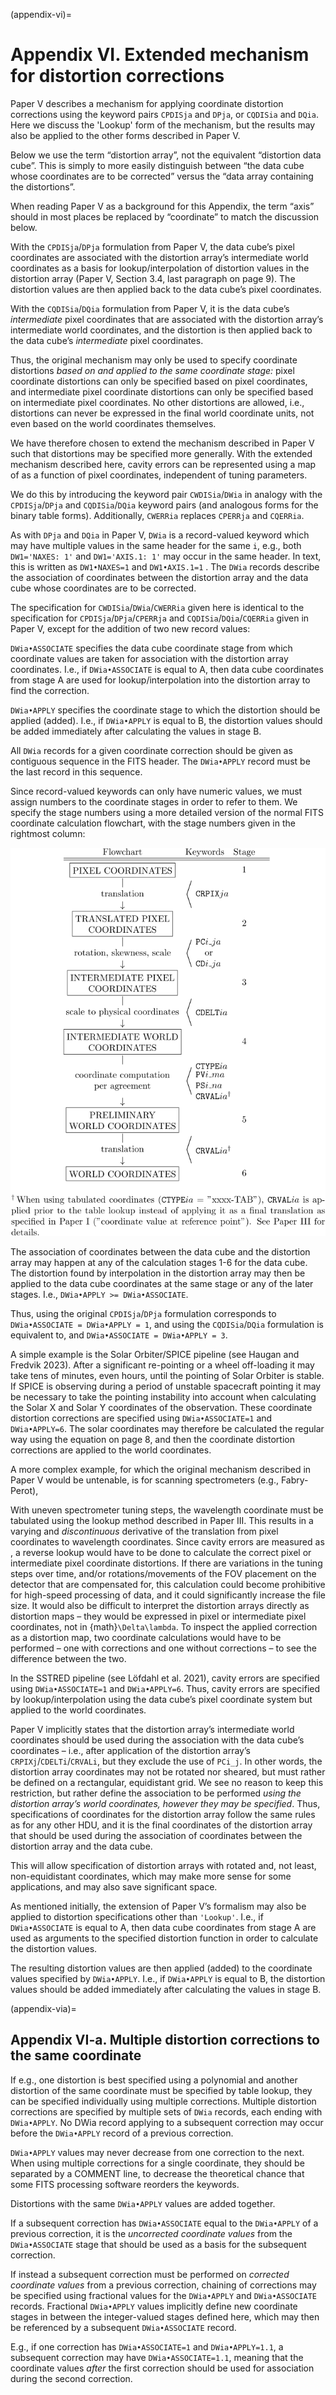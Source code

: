 (appendix-vi)=
# Appendix VI. Extended mechanism for distortion corrections

Paper V describes a mechanism for applying coordinate distortion corrections using the keyword pairs `CPDISja` and `DPja`, or `CQDISia` and `DQia`. Here we discuss the 'Lookup' form of the mechanism, but the results may also be applied to the other forms described in Paper V.

Below we use the term “distortion array”, not the equivalent “distortion data cube”. This is simply to more easily distinguish between “the data cube whose coordinates are to be corrected” versus the “data array containing the distortions”.

When reading Paper V as a background for this Appendix, the term “axis” should in most places be replaced by “coordinate” to match the discussion below.

With the `CPDISja`/`DPja` formulation from Paper V, the data cube’s pixel coordinates are associated with the distortion array’s intermediate world coordinates as a basis for lookup/interpolation of distortion values in the distortion array (Paper V, Section 3.4, last paragraph on page 9). The distortion values are then applied back to the data cube’s pixel coordinates.

With the `CQDISia`/`DQia` formulation from Paper V, it is the data cube’s _intermediate_ pixel coordinates that are associated with the distortion array’s intermediate world coordinates, and the distortion is then applied back to the data cube’s _intermediate_ pixel coordinates.

Thus, the original mechanism may only be used to specify coordinate distortions _based on and applied to the same coordinate stage:_ pixel coordinate distortions can only be specified based on pixel coordinates, and intermediate pixel coordinate distortions can only be specified based on intermediate pixel coordinates. No other distortions are allowed, i.e., distortions can never be expressed in the final world coordinate units, not even based on the world coordinates themselves.

We have therefore chosen to extend the mechanism described in Paper V such that distortions may be specified more generally. With the extended mechanism described here, cavity errors can be represented using a map of as a function of pixel coordinates, independent of tuning parameters.

We do this by introducing the keyword pair `CWDISia`/`DWia` in analogy with the `CPDISja`/`DPja` and `CQDISia`/`DQia` keyword pairs (and analogous forms for the binary table forms). Additionally, `CWERRia` replaces `CPERRja` and `CQERRia`.

As with `DPja` and `DQia` in Paper V, `DWia` is a record-valued keyword which may have multiple values in the same header for the same `i`, e.g., both `DW1='NAXES: 1'` and `DW1='AXIS.1: 1'` may occur in the same header. In text, this is written as `DW1•NAXES=1` and `DW1•AXIS.1=1` . The `DWia` records describe the association of coordinates between the distortion array and the data cube whose coordinates are to be corrected.

The specification for `CWDISia`/`DWia`/`CWERRia` given here is identical to the specification for `CPDISja`/`DPja`/`CPERRja` and `CQDISia`/`DQia`/`CQERRia` given in Paper V, except for the addition of two new record values:

`DWia•ASSOCIATE` specifies the data cube coordinate stage from which coordinate values are taken for association with the distortion array coordinates. I.e., if `DWia•ASSOCIATE` is equal to A, then data cube coordinates from stage A are used for lookup/interpolation into the distortion array to find the correction.

`DWia•APPLY` specifies the coordinate stage to which the distortion should be applied (added). I.e., if `DWia•APPLY` is equal to B, the distortion values should be added immediately after calculating the values in stage B.

All `DWia` records for a given coordinate correction should be given as contiguous sequence in the FITS header. The `DWia•APPLY` record must be the last record in this sequence.

Since record-valued keywords can only have numeric values, we must assign numbers to the coordinate stages in order to refer to them. We specify the stage numbers using a more detailed version of the normal FITS coordinate calculation flowchart, with the stage numbers given in the rightmost column:

<p align="center">
    <img src="../_static/fits_coordinate_calculation_flowchart.svg">
</p>

The association of coordinates between the data cube and the distortion array may happen at any of the calculation stages 1-6 for the data cube. The distortion found by interpolation in the distortion array may then be applied to the data cube coordinates at the same stage or any of the later stages. I.e., `DWia•APPLY >= DWia•ASSOCIATE`.

Thus, using the original `CPDISja`/`DPja` formulation corresponds to `DWia•ASSOCIATE = DWia•APPLY = 1`, and using the `CQDISia`/`DQia` formulation is equivalent to, and `DWia•ASSOCIATE = DWia•APPLY = 3`.

A simple example is the Solar Orbiter/SPICE pipeline (see Haugan and Fredvik 2023). After a significant re-pointing or a wheel off-loading it may take tens of minutes, even hours, until the pointing of Solar Orbiter is stable. If SPICE is observing during a period of unstable spacecraft pointing it may be necessary to take the pointing instability into account when calculating the Solar X and Solar Y coordinates of the observation. These coordinate distortion corrections are specified using `DWia•ASSOCIATE=1` and `DWia•APPLY=6`. The solar coordinates may therefore be calculated the regular way using the equation on page 8, and then the coordinate distortion corrections are applied to the world coordinates.

A more complex example, for which the original mechanism described in Paper V would be untenable, is for scanning spectrometers (e.g., Fabry-Perot),

With uneven spectrometer tuning steps, the wavelength coordinate must be tabulated using the lookup method described in Paper III. This results in a varying and _discontinuous_ derivative of the translation from pixel coordinates to wavelength coordinates. Since cavity errors are measured as , a reverse lookup would have to be done to calculate the correct pixel or intermediate pixel coordinate distortions. If there are variations in the tuning steps over time, and/or rotations/movements of the FOV placement on the detector that are compensated for, this calculation could become prohibitive for high-speed processing of data, and it could significantly increase the file size. It would also be difficult to interpret the distortion arrays directly as distortion maps – they would be expressed in pixel or intermediate pixel coordinates, not in {math}`\Delta\lambda`. To inspect the applied correction as a distortion map, two coordinate calculations would have to be performed – one with corrections and one without corrections – to see the difference between the two.

In the SSTRED pipeline (see Löfdahl et al. 2021), cavity errors are specified using `DWia•ASSOCIATE=1` and `DWia•APPLY=6`. Thus, cavity errors are specified by lookup/interpolation using the data cube’s pixel coordinate system but applied to the world coordinates.

Paper V implicitly states that the distortion array’s intermediate world coordinates should be used during the association with the data cube’s coordinates – i.e., after application of the distortion array’s `CRPIXj`/`CDELTi`/`CRVALi`, but they exclude the use of `PCi_j`. In other words, the distortion array coordinates may not be rotated nor sheared, but must rather be defined on a rectangular, equidistant grid. We see no reason to keep this restriction, but rather define the association to be performed _using the distortion array’s world coordinates, however they may be specified_. Thus, specifications of coordinates for the distortion array follow the same rules as for any other HDU, and it is the final coordinates of the distortion array that should be used during the association of coordinates between the distortion array and the data cube.

This will allow specification of distortion arrays with rotated and, not least, non-equidistant coordinates, which may make more sense for some applications, and may also save significant space.

As mentioned initially, the extension of Paper V’s formalism may also be applied to distortion specifications other than `'Lookup'`. I.e., if `DWia•ASSOCIATE` is equal to A, then data cube coordinates from stage A are used as arguments to the specified distortion function in order to calculate the distortion values.

The resulting distortion values are then applied (added) to the coordinate values specified by `DWia•APPLY`. I.e., if `DWia•APPLY` is equal to B, the distortion values should be added immediately after calculating the values in stage B.

(appendix-via)=
## Appendix VI-a. Multiple distortion corrections to the same coordinate

If e.g., one distortion is best specified using a polynomial and another distortion of the same coordinate must be specified by table lookup, they can be specified individually using multiple corrections. Multiple distortion corrections are specified by multiple sets of `DWia` records, each ending with `DWia•APPLY`. No DWia record applying to a subsequent correction may occur before the `DWia•APPLY` record of a previous correction.

`DWia•APPLY` values may never decrease from one correction to the next. When using multiple corrections for a single coordinate, they should be separated by a COMMENT line, to decrease the theoretical chance that some FITS processing software reorders the keywords.

Distortions with the same `DWia•APPLY` values are added together.

If a subsequent correction has `DWia•ASSOCIATE` equal to the `DWia•APPLY` of a previous correction, it is the _uncorrected coordinate values_ from the `DWia•ASSOCIATE` stage that should be used as a basis for the subsequent correction.

If instead a subsequent correction must be performed on _corrected coordinate values_ from a previous correction, chaining of corrections may be specified using fractional values for the `DWia•APPLY` and `DWia•ASSOCIATE` records. Fractional `DWia•APPLY` values implicitly define new coordinate stages in between the integer-valued stages defined here, which may then be referenced by a subsequent `DWia•ASSOCIATE` record.

E.g., if one correction has `DWia•ASSOCIATE=1` and `DWia•APPLY=1.1`, a subsequent correction may have `DWia•ASSOCIATE=1.1`, meaning that the coordinate values _after_ the first correction should be used for association during the second correction.
